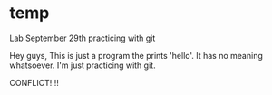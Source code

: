 temp
====

Lab September 29th practicing with git

Hey guys,
This is just a program the prints 'hello'. It has no meaning whatsoever. I'm just practicing with git.

CONFLICT!!!!
